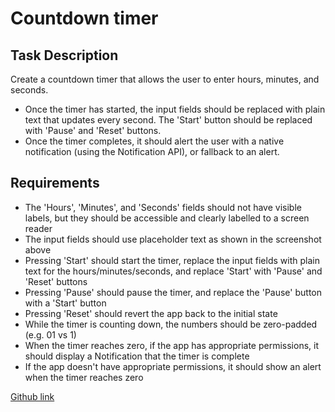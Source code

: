 # Countdown timer

## Task Description

Create a countdown timer that allows the user to enter hours, minutes, and seconds.

- Once the timer has started, the input fields should be replaced with plain text that updates every second. The 'Start' button should be replaced with 'Pause' and 'Reset' buttons.
- Once the timer completes, it should alert the user with a native notification (using the Notification API), or fallback to an alert.

## Requirements

- The 'Hours', 'Minutes', and 'Seconds' fields should not have visible labels, but they should be accessible and clearly labelled to a screen reader
- The input fields should use placeholder text as shown in the screenshot above
- Pressing 'Start' should start the timer, replace the input fields with plain text for the hours/minutes/seconds, and replace 'Start' with 'Pause' and 'Reset' buttons
- Pressing 'Pause' should pause the timer, and replace the 'Pause' button with a 'Start' button
- Pressing 'Reset' should revert the app back to the initial state
- While the timer is counting down, the numbers should be zero-padded (e.g. 01 vs 1)
- When the timer reaches zero, if the app has appropriate permissions, it should display a Notification that the timer is complete
- If the app doesn't have appropriate permissions, it should show an alert when the timer reaches zero

[Github link](https://github.com/ijas9118/my-react-practice/blob/main/src/challenges/countdown-timer/CountdownTimer.tsx)